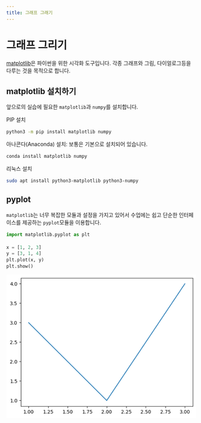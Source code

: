 ```yaml
---
title: 그래프 그래기
---
```


# 그래프 그리기

[matplotlib](https://matplotlib.org/)은 파이썬을 위한 시각화 도구입니다. 각종 그래프와 그림, 다이얼로그등을 다루는 것을 목적으로 합니다.

## matplotlib 설치하기

앞으로의 실습에 필요한 `matplotlib`과 `numpy`를 설치합니다.

PIP 설치

```bash
python3 -m pip install matplotlib numpy
```

아나콘다(Anaconda) 설치: 보통은 기본으로 설치되어 있습니다.

```bash
conda install matplotlib numpy
```

리눅스 설치

```bash
sudo apt install python3-matplotlib python3-numpy
```

## pyplot

`matplotlib`는 너무 복잡한 모듈과 설정을 가지고 있어서 수업에는 쉽고 단순한 인터페이스를 제공하는 `pyplot`모듈을 이용합니다.

```python
import matplotlib.pyplot as plt

x = [1, 2, 3]
y = [3, 1, 4]
plt.plot(x, y)
plt.show()
```

![코드 결과](assets/index_1.png)
